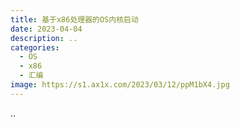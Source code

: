 ```yaml
---
title: 基于x86处理器的OS内核启动
date: 2023-04-04
description: ..
categories: 
  - OS
  - x86
  - 汇编
image: https://s1.ax1x.com/2023/03/12/ppM1bX4.jpg
---
```


..